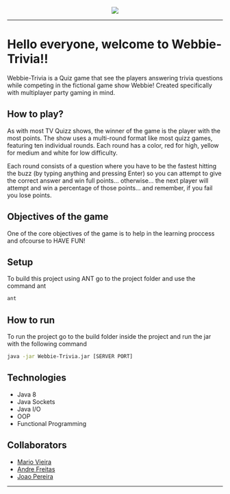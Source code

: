 <p align="center">
  <img src="https://user-images.githubusercontent.com/47696178/139610245-739f1934-e8a5-4018-be17-2b82b39b2979.png" />
</p>

---


 # Hello everyone, welcome to Webbie-Trivia!!

  Webbie-Trivia is a Quiz game that see the players answering trivia questions while competing in the fictional game show Webbie!
Created specifically with multiplayer party gaming in mind.

 ## How to play?

  As with most TV Quizz shows, the winner of the game is the player with the most points. The show uses a multi-round format like most quizz games,
featuring ten individual rounds. Each round has a color, red for high, yellow for medium and white for low difficulty.

  Each round consists of a question where you have to be the fastest hitting the buzz (by typing anything and pressing Enter) so you can attempt
to give the correct answer and win full points... otherwise... the next player will attempt and win a percentage of those points... and remember,
if you fail you lose points.

 ## Objectives of the game
  One of the core objectives of the game is to help in the learning proccess and ofcourse to HAVE FUN! 
  
 ## Setup
  To build this project using ANT go to the project folder and use the command ant
  ```bash
  ant

  ```
 ## How to run
 To run the project go to the build folder inside the project and run the jar with the following command
   ```bash
  java -jar Webbie-Trivia.jar [SERVER PORT]
  ```
  
 ## Technologies
  + Java 8
  + Java Sockets
  + Java I/O
  + OOP
  + Functional Programming
    
 ## Collaborators
  + [Mario Vieira](https://github.com/MarioWork)
  + [Andre Freitas](https://github.com/andresatierf)
  + [Joao Pereira]()
---
